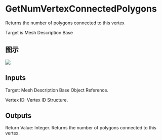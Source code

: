 # GetNumVertexConnectedPolygons

Returns the number of polygons connected to this vertex

Target is Mesh Description Base

## 图示

![]($-20221218-20035145.png)

## Inputs

Target: Mesh Description Base Object Reference.

Vertex ID: Vertex ID Structure.  

## Outputs

Return Value: Integer. Returns the number of polygons connected to this vertex.

